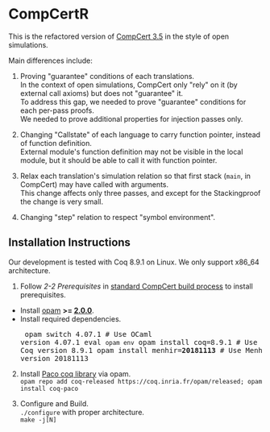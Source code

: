 # CompCertR
This is the refactored version of [CompCert 3.5](https://github.com/AbsInt/CompCert/tree/v3.5) in the style of open simulations.

Main differences include:  

1) Proving "guarantee" conditions of each translations.  
In the context of open simulations, CompCert only "rely" on it (by external call axioms) but does not "guarantee" it.  
To address this gap, we needed to prove "guarantee" conditions for each per-pass proofs.  
We needed to prove additional properties for injection passes only.  

2) Changing "Callstate" of each language to carry function pointer, instead of function definition.  
External module's function definition may not be visible in the local module, but it should be able to call it with function pointer.  

3) Relax each translation's simulation relation so that first stack (`main`, in CompCert) may have called with arguments.  
This change affects only three passes, and except for the Stackingproof the change is very small.  

4) Changing "step" relation to respect "symbol environment".  

## Installation Instructions
Our development is tested with Coq 8.9.1 on Linux. We only support x86_64 architecture.

1) Follow _2-2 Prerequisites_ in [standard CompCert build process](http://compcert.inria.fr/man/manual002.html) to install prerequisites.  
- Install [opam](https://opam.ocaml.org/) **>= [2.0.0](https://opam.ocaml.org/blog/opam-2-0-0/)**.
- Install required dependencies. <pre>
opam switch 4.07.1               # Use OCaml version 4.07.1
eval `opam env`
opam install coq=8.9.1           # Use Coq version 8.9.1
opam install menhir=<b>20181113</b>     # Use Menhir version 20181113
</pre>

2) Install [Paco coq library](https://github.com/snu-sf/paco) via opam.  
   `opam repo add coq-released https://coq.inria.fr/opam/released; opam install coq-paco`  
   
3) Configure and Build.  
  `./configure` with proper architecture.  
  `make -j[N]` 
